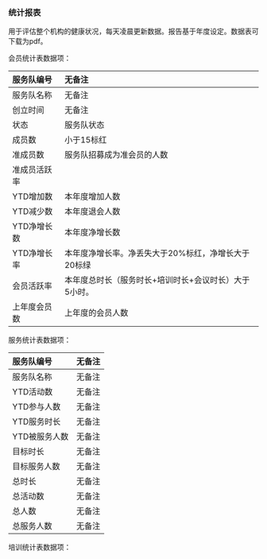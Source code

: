 ### 统计报表

用于评估整个机构的健康状况，每天凌晨更新数据。报告基于年度设定。数据表可下载为pdf。

会员统计表数据项：

| 服务队编号 | 无备注 |
| :--- | :--- |
| 服务队名称 | 无备注 |
| 创立时间 | 无备注 |
| 状态 | 服务队状态 |
| 成员数 | 小于15标红 |
| 准成员数 | 服务队招募成为准会员的人数 |
| 准成员活跃率 |  |
| YTD增加数 | 本年度增加人数 |
| YTD减少数 | 本年度退会人数 |
| YTD净增长数 | 本年度净增长数 |
| YTD净增长率 | 本年度净增长率。净丢失大于20%标红，净增长大于20标绿 |
| 会员活跃率 | 本年度总时长（服务时长+培训时长+会议时长）大于5小时。 |
| 上年度会员数 | 上年度的会员人数 |

服务统计表数据项：

| 服务队编号 | 无备注 |
| :--- | :--- |
| 服务队名称 | 无备注 |
| YTD活动数 | 无备注 |
| YTD参与人数 | 无备注 |
| YTD服务时长 | 无备注 |
| YTD被服务人数 | 无备注 |
| 目标时长 | 无备注 |
| 目标服务人数 | 无备注 |
| 总时长 | 无备注 |
| 总活动数 | 无备注 |
| 总人数 | 无备注 |
| 总服务人数 | 无备注 |

培训统计表数据项：

